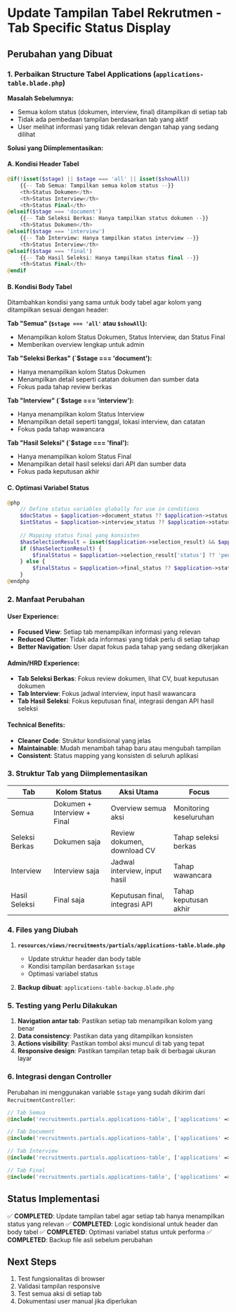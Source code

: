 # Update Tampilan Tabel Rekrutmen - Tab Specific Status Display

## Perubahan yang Dibuat

### 1. Perbaikan Structure Tabel Applications (`applications-table.blade.php`)

**Masalah Sebelumnya:**
- Semua kolom status (dokumen, interview, final) ditampilkan di setiap tab
- Tidak ada pembedaan tampilan berdasarkan tab yang aktif
- User melihat informasi yang tidak relevan dengan tahap yang sedang dilihat

**Solusi yang Diimplementasikan:**

#### A. Kondisi Header Tabel
```php
@if(!isset($stage) || $stage === 'all' || isset($showAll))
    {{-- Tab Semua: Tampilkan semua kolom status --}}
    <th>Status Dokumen</th>
    <th>Status Interview</th>
    <th>Status Final</th>
@elseif($stage === 'document')
    {{-- Tab Seleksi Berkas: Hanya tampilkan status dokumen --}}
    <th>Status Dokumen</th>
@elseif($stage === 'interview')
    {{-- Tab Interview: Hanya tampilkan status interview --}}
    <th>Status Interview</th>
@elseif($stage === 'final')
    {{-- Tab Hasil Seleksi: Hanya tampilkan status final --}}
    <th>Status Final</th>
@endif
```

#### B. Kondisi Body Tabel 
Ditambahkan kondisi yang sama untuk body tabel agar kolom yang ditampilkan sesuai dengan header:

**Tab "Semua" (`$stage === 'all'` atau `$showAll`):**
- Menampilkan kolom Status Dokumen, Status Interview, dan Status Final
- Memberikan overview lengkap untuk admin

**Tab "Seleksi Berkas" (`$stage === 'document'):**
- Hanya menampilkan kolom Status Dokumen
- Menampilkan detail seperti catatan dokumen dan sumber data
- Fokus pada tahap review berkas

**Tab "Interview" (`$stage === 'interview'):**
- Hanya menampilkan kolom Status Interview
- Menampilkan detail seperti tanggal, lokasi interview, dan catatan
- Fokus pada tahap wawancara

**Tab "Hasil Seleksi" (`$stage === 'final'):**
- Hanya menampilkan kolom Status Final
- Menampilkan detail hasil seleksi dari API dan sumber data
- Fokus pada keputusan akhir

#### C. Optimasi Variabel Status
```php
@php
    // Define status variables globally for use in conditions
    $docStatus = $application->document_status ?? $application->status ?? 'pending';
    $intStatus = $application->interview_status ?? $application->status ?? 'not_scheduled';
    
    // Mapping status final yang konsisten
    $hasSelectionResult = isset($application->selection_result) && $application->selection_result;
    if ($hasSelectionResult) {
        $finalStatus = $application->selection_result['status'] ?? 'pending';
    } else {
        $finalStatus = $application->final_status ?? $application->status ?? 'pending';
    }
@endphp
```

### 2. Manfaat Perubahan

#### User Experience:
- **Focused View**: Setiap tab menampilkan informasi yang relevan
- **Reduced Clutter**: Tidak ada informasi yang tidak perlu di setiap tahap
- **Better Navigation**: User dapat fokus pada tahap yang sedang dikerjakan

#### Admin/HRD Experience:
- **Tab Seleksi Berkas**: Fokus review dokumen, lihat CV, buat keputusan dokumen
- **Tab Interview**: Fokus jadwal interview, input hasil wawancara
- **Tab Hasil Seleksi**: Fokus keputusan final, integrasi dengan API hasil seleksi

#### Technical Benefits:
- **Cleaner Code**: Struktur kondisional yang jelas
- **Maintainable**: Mudah menambah tahap baru atau mengubah tampilan
- **Consistent**: Status mapping yang konsisten di seluruh aplikasi

### 3. Struktur Tab yang Diimplementasikan

| Tab | Kolom Status | Aksi Utama | Focus |
|-----|-------------|------------|-------|
| Semua | Dokumen + Interview + Final | Overview semua aksi | Monitoring keseluruhan |
| Seleksi Berkas | Dokumen saja | Review dokumen, download CV | Tahap seleksi berkas |
| Interview | Interview saja | Jadwal interview, input hasil | Tahap wawancara |
| Hasil Seleksi | Final saja | Keputusan final, integrasi API | Tahap keputusan akhir |

### 4. Files yang Diubah

1. **`resources/views/recruitments/partials/applications-table.blade.php`**
   - Update struktur header dan body table
   - Kondisi tampilan berdasarkan `$stage`
   - Optimasi variabel status

2. **Backup dibuat**: `applications-table-backup.blade.php`

### 5. Testing yang Perlu Dilakukan

1. **Navigation antar tab**: Pastikan setiap tab menampilkan kolom yang benar
2. **Data consistency**: Pastikan data yang ditampilkan konsisten
3. **Actions visibility**: Pastikan tombol aksi muncul di tab yang tepat
4. **Responsive design**: Pastikan tampilan tetap baik di berbagai ukuran layar

### 6. Integrasi dengan Controller

Perubahan ini menggunakan variable `$stage` yang sudah dikirim dari `RecruitmentController`:

```php
// Tab Semua
@include('recruitments.partials.applications-table', ['applications' => $allApplications, 'showAll' => true])

// Tab Document  
@include('recruitments.partials.applications-table', ['applications' => $documentApplications, 'stage' => 'document'])

// Tab Interview
@include('recruitments.partials.applications-table', ['applications' => $interviewApplications, 'stage' => 'interview'])

// Tab Final
@include('recruitments.partials.applications-table', ['applications' => $finalApplications, 'stage' => 'final'])
```

## Status Implementasi

✅ **COMPLETED**: Update tampilan tabel agar setiap tab hanya menampilkan status yang relevan
✅ **COMPLETED**: Logic kondisional untuk header dan body tabel
✅ **COMPLETED**: Optimasi variabel status untuk performa
✅ **COMPLETED**: Backup file asli sebelum perubahan

## Next Steps

1. Test fungsionalitas di browser
2. Validasi tampilan responsive
3. Test semua aksi di setiap tab
4. Dokumentasi user manual jika diperlukan

